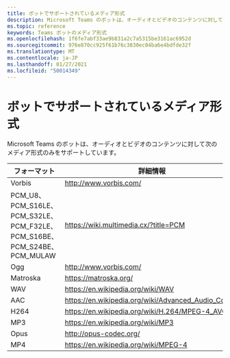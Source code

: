 ```yaml
---
title: ボットでサポートされているメディア形式
description: Microsoft Teams のボットは、オーディオとビデオのコンテンツに対して次のメディア形式のみをサポートしています。
ms.topic: reference
keywords: Teams ボットのメディア形式
ms.openlocfilehash: 1f6fe7abf33ae9b831a2c7a5315be3161ac6952d
ms.sourcegitcommit: 976e870cc925f61b76c3830ec04ba6e4bdfde32f
ms.translationtype: MT
ms.contentlocale: ja-JP
ms.lasthandoff: 01/27/2021
ms.locfileid: "50014349"
---
```

# <a name="supported-media-formats-for-bots"></a>ボットでサポートされているメディア形式

Microsoft Teams のボットは、オーディオとビデオのコンテンツに対して次のメディア形式のみをサポートしています。

| フォーマット | 詳細情報 |
| --- | --- |
| Vorbis | http://www.vorbis.com/ |
| PCM_U8、PCM_S16LE、PCM_S32LE、PCM_F32LE、PCM_S16BE、PCM_S24BE、PCM_MULAW | https://wiki.multimedia.cx/?title=PCM |
| Ogg | http://www.vorbis.com/ |
| Matroska | https://matroska.org/ |
| WAV | https://en.wikipedia.org/wiki/WAV |
| AAC | https://en.wikipedia.org/wiki/Advanced_Audio_Coding |
| H264 | https://en.wikipedia.org/wiki/H.264/MPEG-4_AVC |
| MP3 | https://en.wikipedia.org/wiki/MP3 |
| Opus | http://opus-codec.org/ |
| MP4 | https://en.wikipedia.org/wiki/MPEG-4 |

